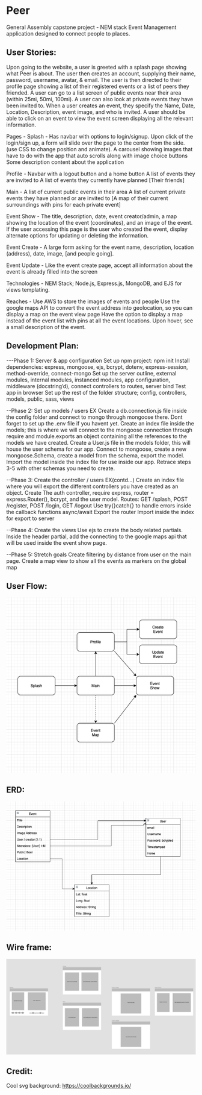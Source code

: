 # Peer
General Assembly capstone project - NEM stack Event Management application designed to connect people to places.

## User Stories:
Upon going to the website, a user is greeted with a splash page showing what Peer is about. The user then creates an account, supplying their name, password, username, avatar, & email. The user is then directed to their profile page showing a list of their registered events or a list of peers they friended. A user can go to a list screen of public events near their area  (within 25mi, 50mi, 100mi). A user can also look at private events they have been invited to. When a user creates an event, they specify the Name, Date, Location, Description, event image, and who is invited. 
A user should be able to click on an event to view the event screen displaying all the relevant information. 

Pages -
Splash -
Has navbar with options to login/signup. Upon click of the login/sign up, a form will slide over the page to the center from the side. (use CSS to change position and animate).
A carousel showing images that have to do with the app that auto scrolls along with image choice buttons
Some description content about the application

Profile -
Navbar with a logout button and a home button
A list of events they are invited to
A list of events they currently have planned
[Their friends]

Main -
A list of current public events in their area
A list of current private events they have planned or are invited to
[A map of their current surroundings with pins for each private event]

Event Show -
The title, description, date, event creator/admin, a map showing the location of the event (coordinates), and an image of the event.
If the user accessing this page is the user who created the event, display alternate options for updating or deleting the information.

Event Create -
A large form asking for the event name, description, location (address), date, image, [and people going].

Event Update -
Like the event create page, accept all information about the event is already filled into the screen

Technologies - 
NEM Stack; Node.js, Express.js, MongoDB, and EJS for views templating. 

Reaches -
Use AWS to store the images of events and people
Use the google maps API to convert the event address into geolocation, so you can display a map on the event view page
Have the option to display a map instead of the event list with pins at all the event locations. Upon hover, see a small description of the event. 

## Development Plan:
---Phase 1: Server & app configuration
Set up npm project: npm init
Install dependencies: express, mongoose, ejs, bcrypt, dotenv, express-session, method-override, connect-mongo
Set up the server outline, external modules, internal modules, instanced modules, app configuration, middleware (docstring’d), connect controllers to routes, server bind
Test app in browser
Set up the rest of the folder structure; config, controllers, models, public, sass, views

--Phase 2: Set up models / users EX
Create a db.connection.js file inside the config folder and connect to mongo through mongoose there. Dont forget to set up the .env file if you havent yet.
Create an index file inside the models; this is where we will connect to the mongoose connection through require and module.exports an object containing all the references to the models we have created. 
Create a User.js file in the models folder, this will house the user schema for our app. 
Connect to mongoose, create a new mongoose.Schema, create a model from the schema, export the model.
Import the model inside the index file for use inside our app.
Retrace steps 3-5 with other schemas you need to create. 

--Phase 3: Create the controller / users EX(contd…)
Create an index file where you will export the different controllers you have created as an object.
Create The auth controller, require express, router = express.Router(), bcrypt, and the user model.
Routes: GET /splash, POST /register, POST /login, GET /logout
Use try{}catch{} to handle errors inside the callback functions async/await
Export the router
Import inside the index for export to server

--Phase 4: Create the views
Use ejs to create the body related partials. 
Inside the header partial, add the connecting to the google maps api that will be used inside the event show page. 

--Phase 5: Stretch goals
Create filtering by distance from user on the main page.
Create a map view to show all the events as markers on the global map

## User Flow:
![user flow image](./public/images/userFlow.png)
## ERD:
![erm image](./public/images/erdImage.png)

## Wire frame:
![wire frame image](./public/images/wireFrame.png)

## Credit:
Cool svg background: https://coolbackgrounds.io/

